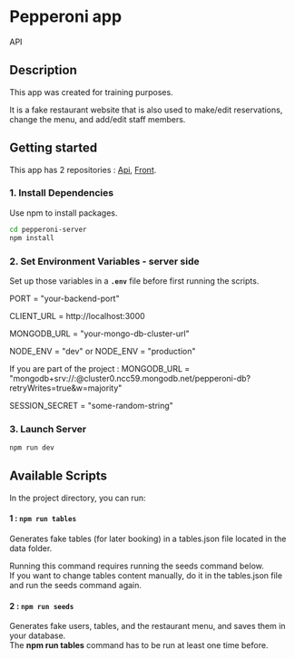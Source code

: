 # Pepperoni app
API

## Description
This app was created for training purposes.

It is a fake restaurant website that is also used to make/edit reservations, change the menu, and add/edit staff members.


## Getting started
This app has 2 repositories : [Api](https://github.com/abwashere/pepperoni-server),
[Front](https://github.com/abwashere/pepperoni-client).


### 1. Install Dependencies

Use npm to install packages.
```bash
cd pepperoni-server
npm install
```

### 2. Set Environment Variables - server side

Set up those variables in a **`.env`** file before first running the scripts.

PORT = "your-backend-port"

CLIENT_URL = http://localhost:3000

MONGODB_URL = "your-mongo-db-cluster-url" 

NODE_ENV = "dev" 
or 
NODE_ENV = "production" 

If you are part of the project : MONGODB_URL = "mongodb+srv://<username>:<password>@cluster0.ncc59.mongodb.net/pepperoni-db?retryWrites=true&w=majority"

SESSION_SECRET = "some-random-string"

### 3. Launch Server

```bash
npm run dev
```

## Available Scripts

In the project directory, you can run:

#### 1 : `npm run tables`

Generates fake tables (for later booking) in a tables.json file located in the data folder.

Running this command requires running the seeds command below.\
If you want to change tables content manually, do it in the tables.json file and run the seeds command again.

#### 2 : `npm run seeds`

Generates fake users, tables, and the restaurant menu, and saves them in your database.\
The **npm run tables** command has to be run at least one time before.
